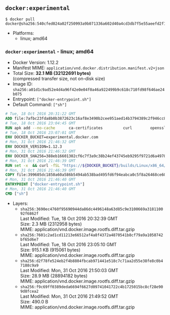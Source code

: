 ## `docker:experimental`

```console
$ docker pull docker@sha256:540cfed024a02f250993a9b071336a602d40a4cd3db7f5e55aeefd2f12913a27
```

-	Platforms:
	-	linux; amd64

### `docker:experimental` - linux; amd64

-	Docker Version: 1.12.2
-	Manifest MIME: `application/vnd.docker.distribution.manifest.v2+json`
-	Total Size: **32.1 MB (32122691 bytes)**  
	(compressed transfer size, not on-disk size)
-	Image ID: `sha256:a01d1c9ad52e4d4a96f42e0e04f0a46a922499b9c618c710fd98f646ae24b075`
-	Entrypoint: `["docker-entrypoint.sh"]`
-	Default Command: `["sh"]`

```dockerfile
# Tue, 18 Oct 2016 20:31:22 GMT
ADD file:7afbc23fda8b0b3872623c16af8e3490b2cee951aed14b3794389c2f946cc8c7 in / 
# Tue, 18 Oct 2016 23:04:45 GMT
RUN apk add --no-cache 		ca-certificates 		curl 		openssl
# Tue, 18 Oct 2016 23:07:01 GMT
ENV DOCKER_BUCKET=experimental.docker.com
# Mon, 31 Oct 2016 21:46:32 GMT
ENV DOCKER_VERSION=1.12.3
# Mon, 31 Oct 2016 21:46:32 GMT
ENV DOCKER_SHA256=388eb16601302cf6c7f3a9c38b24ef43745eb9295f9721d6a49783ede5e9fbe5
# Mon, 31 Oct 2016 21:46:39 GMT
RUN set -x 	&& curl -fSL "https://${DOCKER_BUCKET}/builds/Linux/x86_64/docker-${DOCKER_VERSION}.tgz" -o docker.tgz 	&& echo "${DOCKER_SHA256} *docker.tgz" | sha256sum -c - 	&& tar -xzvf docker.tgz 	&& mv docker/* /usr/local/bin/ 	&& rmdir docker 	&& rm docker.tgz 	&& docker -v
# Mon, 31 Oct 2016 21:46:39 GMT
COPY file:399605dc1850a60a586b5494ab538bad495fd6f94eabca0c5f8a26468ce6030f in /usr/local/bin/ 
# Mon, 31 Oct 2016 21:46:40 GMT
ENTRYPOINT ["docker-entrypoint.sh"]
# Mon, 31 Oct 2016 21:46:40 GMT
CMD ["sh"]
```

-	Layers:
	-	`sha256:3690ec4760f95690944da86dc4496148a63d85c9e3100669a318110092f6862f`  
		Last Modified: Tue, 18 Oct 2016 20:32:39 GMT  
		Size: 2.3 MB (2312958 bytes)  
		MIME: application/vnd.docker.image.rootfs.diff.tar.gzip
	-	`sha256:7601c2ad1cd11213e66512af4a8f4372a4870541b8cf79a9a1058742bf65d6e7`  
		Last Modified: Tue, 18 Oct 2016 23:05:10 GMT  
		Size: 915.1 KB (915061 bytes)  
		MIME: application/vnd.docker.image.rootfs.diff.tar.gzip
	-	`sha256:d2f78fe524eb2f4b8804fbcab971441e518c7c71aa2d55e38fe8c0b47188c9a9`  
		Last Modified: Mon, 31 Oct 2016 21:50:03 GMT  
		Size: 28.9 MB (28894182 bytes)  
		MIME: application/vnd.docker.image.rootfs.diff.tar.gzip
	-	`sha256:f9c69ff0389deda6694f6627d09741041722c4b1725015bc8cf28e909d8fcea2`  
		Last Modified: Mon, 31 Oct 2016 21:49:52 GMT  
		Size: 490.0 B  
		MIME: application/vnd.docker.image.rootfs.diff.tar.gzip

